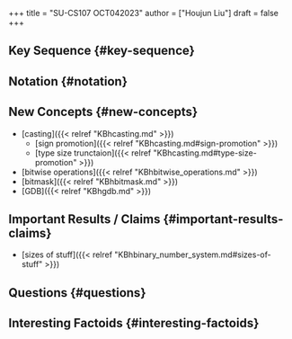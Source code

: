 +++
title = "SU-CS107 OCT042023"
author = ["Houjun Liu"]
draft = false
+++

## Key Sequence {#key-sequence}


## Notation {#notation}


## New Concepts {#new-concepts}

-   [casting]({{< relref "KBhcasting.md" >}})
    -   [sign promotion]({{< relref "KBhcasting.md#sign-promotion" >}})
    -   [type size trunctaion]({{< relref "KBhcasting.md#type-size-promotion" >}})
-   [bitwise operations]({{< relref "KBhbitwise_operations.md" >}})
-   [bitmask]({{< relref "KBhbitmask.md" >}})
-   [GDB]({{< relref "KBhgdb.md" >}})


## Important Results / Claims {#important-results-claims}

-   [sizes of stuff]({{< relref "KBhbinary_number_system.md#sizes-of-stuff" >}})


## Questions {#questions}


## Interesting Factoids {#interesting-factoids}
